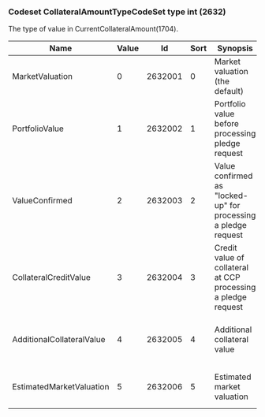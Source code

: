 ### Codeset CollateralAmountTypeCodeSet type int (2632)

The type of value in CurrentCollateralAmount(1704).

| Name                      | Value | Id      | Sort | Synopsis                                                       | Elaboration                                                                                                                               |
|---------------------------|-------|---------|------|----------------------------------------------------------------|-------------------------------------------------------------------------------------------------------------------------------|
| MarketValuation           | 0     | 2632001 | 0    | Market valuation (the default)                                 |                                                                                                                                |
| PortfolioValue            | 1     | 2632002 | 1    | Portfolio value before processing pledge request               |                                                                                                                                |
| ValueConfirmed            | 2     | 2632003 | 2    | Value confirmed as "locked-up" for processing a pledge request |                                                                                                                                |
| CollateralCreditValue     | 3     | 2632004 | 3    | Credit value of collateral at CCP processing a pledge request  |                                                                                                                                |
| AdditionalCollateralValue | 4     | 2632005 | 4    | Additional collateral value                                    | Additional collateral deposited by the collateral provider at trade or post-trade. CollateralPercentOverage(2690) gives the overage percent |
| EstimatedMarketValuation  | 5     | 2632006 | 5    | Estimated market valuation                                     | Estimated market valuation of collateral. In the context of EU SFTR this may be used for value of re-use of collateral.                     |

